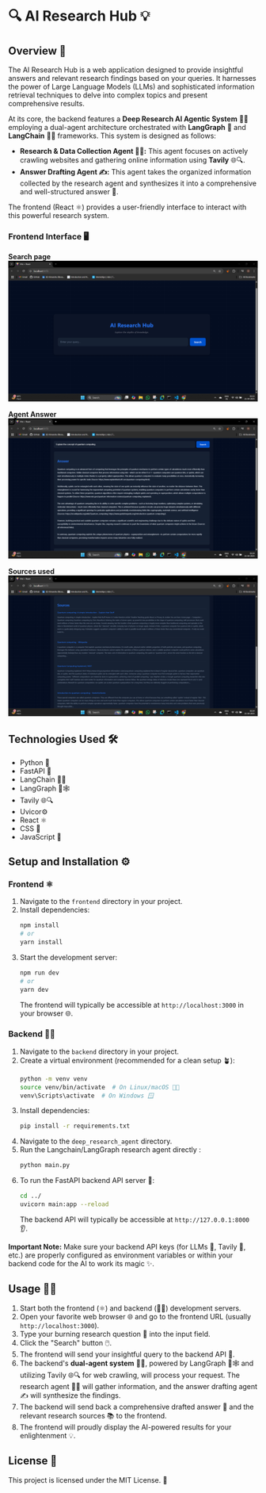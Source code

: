 # 🔍 AI Research Hub 💡

## Overview 🚀

The AI Research Hub is a web application designed to provide insightful answers and relevant research findings based on your queries. It harnesses the power of Large Language Models (LLMs) and sophisticated information retrieval techniques to delve into complex topics and present comprehensive results.

At its core, the backend features a **Deep Research AI Agentic System** 🤖🧠 employing a dual-agent architecture orchestrated with **LangGraph** 🔗 and **LangChain** 🔗🧩 frameworks. This system is designed as follows:

* **Research & Data Collection Agent 🕵️‍♀️:** This agent focuses on actively crawling websites and gathering online information using **Tavily** 🌐🔍.
* **Answer Drafting Agent ✍️:** This agent takes the organized information collected by the research agent and synthesizes it into a comprehensive and well-structured answer 📝.

The frontend (React ⚛️) provides a user-friendly interface to interact with this powerful research system.

### Frontend Interface 🖥️

**Search page**
![Frontend Screenshot Placeholder](images\i1.png)

**Agent Answer**
![Backend Architecture Placeholder](images\i2.png)

**Sources used**
![Research Output Example Placeholder](images\i3.png)

## Technologies Used 🛠️

* Python 🐍
* FastAPI 🚀
* LangChain 🔗🧩
* LangGraph 🔗🕸️
* Tavily 🌐🔍
* Uvicor⚙️
* React ⚛️
* CSS 💅
* JavaScript 🧩

## Setup and Installation ⚙️

### Frontend ⚛️

1.  Navigate to the `frontend` directory in your project.
2.  Install dependencies:
    ```bash
    npm install
    # or
    yarn install
    ```
3.  Start the development server:
    ```bash
    npm run dev
    # or
    yarn dev
    ```
    The frontend will typically be accessible at `http://localhost:3000` in your browser 🌐.

### Backend 🐍🔗

1.  Navigate to the `backend` directory in your project.
2.  Create a virtual environment (recommended for a clean setup 🪴):
    ```bash
    python -m venv venv
    source venv/bin/activate  # On Linux/macOS 🐧🍎
    venv\Scripts\activate  # On Windows 🪟
    ```
3.  Install dependencies:
    ```bash
    pip install -r requirements.txt
    ```
4.  Navigate to the `deep_research_agent` directory.
5.  Run the Langchain/LangGraph research agent directly :
    ```bash
    python main.py
    ```
6.  To run the FastAPI backend API server 🚀:
    ```bash
    cd ../  
    uvicorn main:app --reload
    ```
    The backend API will typically be accessible at `http://127.0.0.1:8000` 👂.

**Important Note:** Make sure your backend API keys (for LLMs 🔑, Tavily 🔑, etc.) are properly configured as environment variables or within your backend code for the AI to work its magic ✨.

## Usage 🧑‍💻

1.  Start both the frontend (⚛️) and backend (🐍🔗) development servers.
2.  Open your favorite web browser 🌐 and go to the frontend URL (usually `http://localhost:3000`).
3.  Type your burning research question 🤔 into the input field.
4.  Click the "Search" button 🖱️.
5.  The frontend will send your insightful query to the backend API 📡.
6.  The backend's **dual-agent system** 🤖🤖, powered by LangGraph 🔗🕸️ and utilizing Tavily 🌐🔍 for web crawling, will process your request. The research agent 🕵️‍♀️ will gather information, and the answer drafting agent ✍️ will synthesize the findings.
7.  The backend will send back a comprehensive drafted answer 📝 and the relevant research sources 📚 to the frontend.
8.  The frontend will proudly display the AI-powered results for your enlightenment 💡.

## License 📜

This project is licensed under the MIT License. 📝
